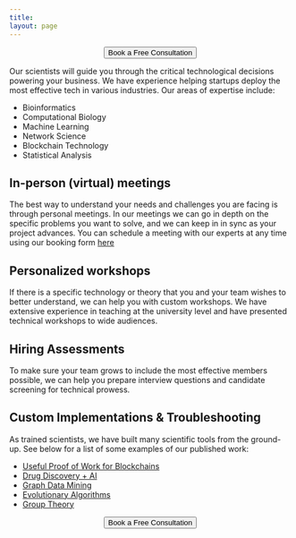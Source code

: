 ```yaml
---
title:
layout: page 
---
```


<head>
<script src="https://ajax.googleapis.com/ajax/libs/jquery/3.2.1/jquery.min.js"></script>
</head>


<!--<script>-->
<!--$("#test p").delay(10).animate({ opacity: 1  }, 700);-->
<!--</script>-->

<div style="text-align:center"><button onclick="window.location.href='https://ozeki.io/book/';">Book a Free Consultation </button></div>

<p> Our scientists will guide you through the critical technological decisions powering your business. We have experience helping startups deploy the most effective tech in various industries. Our areas of expertise include:
</p>


* Bioinformatics    
* Computational Biology 
* Machine Learning 
* Network Science
* Blockchain Technology
* Statistical Analysis 

## In-person (virtual) meetings

The best way to understand your needs and challenges you are facing is through personal meetings.
In our meetings we can go in depth on the specific problems you want to solve, and we can keep in in sync as your project advances. 
You can schedule a meeting with our experts at any time using our booking form [here](https://ozeki-meetings.youcanbookme.me)



## Personalized workshops

If there is a specific technology or theory that you and your team wishes to better understand, we can help you with custom workshops. 
We have extensive experience in teaching at the university level and have presented technical workshops to wide audiences.

## Hiring Assessments

To make sure your team grows to include the most effective members possible, we can help you prepare interview questions and candidate screening for technical prowess.

## Custom Implementations & Troubleshooting 

As trained scientists, we have built many scientific tools from the ground-up. 
See below for a list of some examples of our published work:

* [Useful Proof of Work for Blockchains](http://ledger.pitt.edu/ojs/ledger/article/view/194)
* [Drug Discovery + AI](https://github.com/cgoliver/RNAmigos)
* [Graph Data Mining](https://github.com/cgoliver/RNAmigos)
* [Evolutionary Algorithms](https://github.com/cgoliver/mateRNAl)
* [Group Theory](https://github.com/pphili/group-theory-projections)


<div style="text-align:center"><button onclick="window.location.href='https://ozeki.io/book/';">Book a Free Consultation </button></div>
